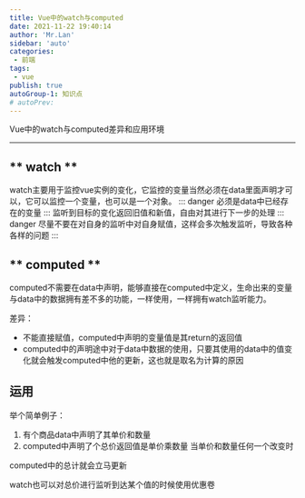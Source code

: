 ```yaml
---
title: Vue中的watch与computed
date: 2021-11-22 19:40:14
author: 'Mr.Lan'
sidebar: 'auto'
categories: 
 - 前端
tags: 
 - vue
publish: true
autoGroup-1: 知识点
# autoPrev:
---
```

Vue中的watch与computed差异和应用环境
<!-- more -->
***

## ** watch **
watch主要用于监控vue实例的变化，它监控的变量当然必须在data里面声明才可以，它可以监控一个变量，也可以是一个对象。
::: danger
必须是data中已经存在的变量
:::
监听到目标的变化返回旧值和新值，自由对其进行下一步的处理
::: danger
尽量不要在对自身的监听中对自身赋值，这样会多次触发监听，导致各种各样的问题
:::

## ** computed **
computed不需要在data中声明，能够直接在computed中定义，生命出来的变量与data中的数据拥有差不多的功能，一样使用，一样拥有watch监听能力。

差异：
- 不能直接赋值，computed中声明的变量值是其return的返回值
- computed中的声明途中对于data中数据的使用，只要其使用的data中的值变化就会触发computed中他的更新，这也就是取名为计算的原因

## 运用
举个简单例子：
1. 有个商品data中声明了其单价和数量
2. computed中声明了个总价返回值是单价乘数量
当单价和数量任何一个改变时

computed中的总计就会立马更新

watch也可以对总价进行监听到达某个值的时候使用优惠卷